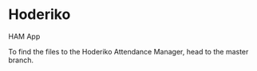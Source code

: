 # Hoderiko
HAM App

To find the files to the Hoderiko Attendance Manager, head to the master branch.
